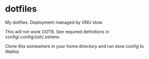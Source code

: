 # dotfiles
My dotfiles. Deployment managed by GNU stow.

This will not work OOTB.
See required definitions in config/.config/zsh/.zshenv.

Clone this somewhere in your home directory and run stow config to deploy.
